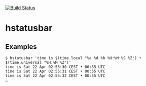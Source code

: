 [![Build Status](https://travis-ci.org/michalrus/hstatusbar.svg?branch=master)](https://travis-ci.org/michalrus/hstatusbar)

# hstatusbar

## Examples

```
$ hstatusbar 'time is $(time.local "%a %d %b %H:%M:%S %Z") • $(time.universal "%H:%M %Z")'
time is Sat 22 Apr 02:55:30 CEST • 00:55 UTC
time is Sat 22 Apr 02:55:31 CEST • 00:55 UTC
time is Sat 22 Apr 02:55:32 CEST • 00:55 UTC
…
```
